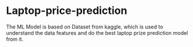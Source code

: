 # Laptop-price-prediction
The ML Model is based on Dataset from kaggle, which is used to understand the data features and do the best laptop prize prediction model from it.
